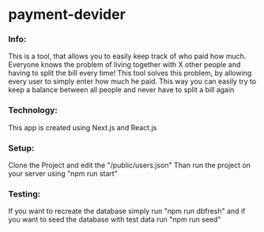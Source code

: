 # payment-devider

### Info:

This is a tool, that allows you to easily keep track of who paid how much. Everyone knows the problem of living together with X other people and having to split the bill every time! This tool solves this problem, by allowing every user to simply enter how much he paid. This way you can easily try to keep a balance between all people and never have to split a bill again

### Technology:

This app is created using Next.js and React.js

### Setup:

Clone the Project and edit the "/public/users.json"
Than run the project on your server using "npm run start"

### Testing:

If you want to recreate the database simply run "npm run dbfresh"
and if you want to seed the database with test data run "npm run seed"


